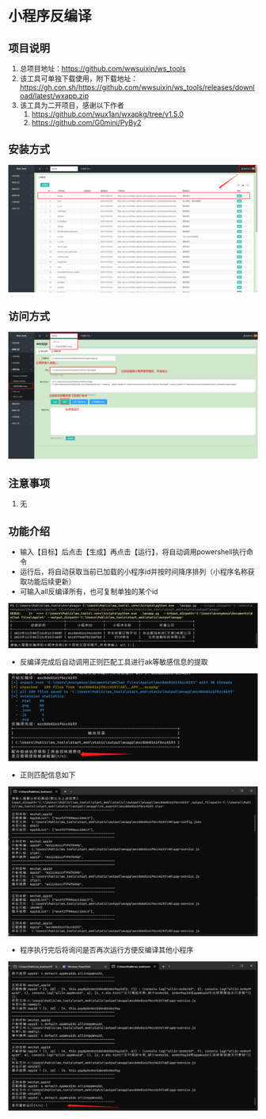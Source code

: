 # 小程序反编译
## 项目说明
1. 总项目地址：https://github.com/wwsuixin/ws_tools
2. 该工具可单独下载使用，附下载地址：https://gh.con.sh/https://github.com/wwsuixin/ws_tools/releases/download/latest/wxapp.zip
4. 该工具为二开项目，感谢以下作者
	1. https://github.com/wux1an/wxapkg/tree/v1.5.0
	2. https://github.com/G0mini/PyBy2

## 安装方式

![](images/小程序反编译-17.png)

## 访问方式

![](images/小程序反编译-18.png)




## 注意事项

1.  无

## 功能介绍

-   输入【目标】后点击【生成】再点击【运行】，将自动调用powershell执行命令
- 运行后，将自动获取当前已加载的小程序id并按时间降序排列（小程序名称获取功能后续更新）
- 可输入all反编译所有，也可复制单独的某个id

![](images/小程序反编译-13.png)

- 反编译完成后自动调用正则匹配工具进行ak等敏感信息的提取

![](images/小程序反编译-14.png)

- 正则匹配信息如下

![](images/小程序反编译-15.png)


- 程序执行完后将询问是否再次运行方便反编译其他小程序

![](images/小程序反编译-16.png)
